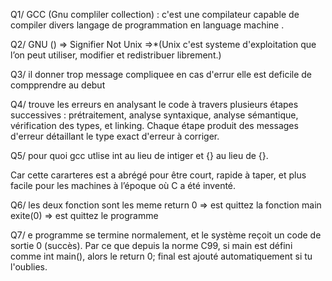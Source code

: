 
Q1/ 
GCC (Gnu compliler collection) : c'est une compilateur capable de compiler divers langage de programmation en language machine .

Q2/
GNU () => Signifier Not Unix =>*(Unix c'est systeme d'exploitation que l’on peut utiliser, modifier et redistribuer librement.)

Q3/
 il donner trop message compliquee en cas d'errur
 elle est deficile de compprendre au debut

 Q4/
 trouve les erreurs en analysant le code à travers plusieurs étapes successives : prétraitement, analyse syntaxique, analyse sémantique, vérification des types, et linking. Chaque étape produit des messages d'erreur détaillant le type exact d'erreur à corriger.
 
 Q5/ pour quoi gcc utlise int au lieu de intiger et {} au lieu de {}.

Car cette cararteres est a abrégé pour être court, rapide à taper, et plus facile pour les machines à l’époque où C a été inventé.

Q6/ les deux fonction sont les meme 
    return 0 => est quittez la fonction main
    exite(0) => est quittez le programme 


Q7/
e programme se termine normalement, et le système reçoit un code de sortie 0 (succès).
Par ce que depuis la norme C99, si main est défini comme int main(), alors le return 0; final est ajouté automatiquement si tu l'oublies. 






